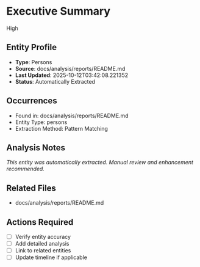 # Executive Summary
High

## Entity Profile
- **Type**: Persons
- **Source**: docs/analysis/reports/README.md
- **Last Updated**: 2025-10-12T03:42:08.221352
- **Status**: Automatically Extracted

## Occurrences
- Found in: docs/analysis/reports/README.md
- Entity Type: persons
- Extraction Method: Pattern Matching

## Analysis Notes
*This entity was automatically extracted. Manual review and enhancement recommended.*

## Related Files
- docs/analysis/reports/README.md

## Actions Required
- [ ] Verify entity accuracy
- [ ] Add detailed analysis
- [ ] Link to related entities
- [ ] Update timeline if applicable
